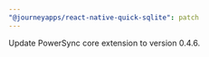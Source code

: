 ```yaml
---
"@journeyapps/react-native-quick-sqlite": patch
---
```


Update PowerSync core extension to version 0.4.6.
